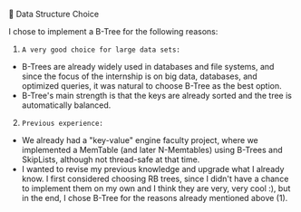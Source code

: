 🧩 Data Structure Choice

I chose to implement a B-Tree for the following reasons:
1. ``A very good choice for large data sets:``
- B-Trees are already widely used in databases and file systems, and since the focus of the internship is on big data, databases, and optimized queries, it was natural to choose B-Tree as the best option.
- B-Tree's main strength is that the keys are already sorted and the tree is automatically balanced.
2. ``Previous experience:``
- We already had a "key-value" engine faculty project, where we implemented a MemTable (and later N-Memtables) using B-Trees and SkipLists, although not thread-safe at that time.
- I wanted to revise my previous knowledge and upgrade what I already know. I first considered choosing RB trees, since I didn't have a chance to implement them on my own and I think they are very, very cool :), but in the end, I chose B-Tree for the reasons already mentioned above (1).
